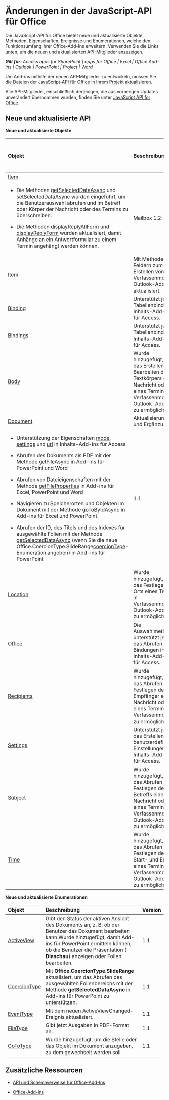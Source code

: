 
# Änderungen in der JavaScript-API für Office
Die JavaScript-API für Office bietet neue und aktualisierte Objekte, Methoden, Eigenschaften, Ereignisse und Enumerationen, welche den Funktionsumfang Ihrer Office-Add-Ins erweitern. Verwenden Sie die Links unten, um die neuen und aktualisierten API-Mitglieder anzuzeigen.

 _**Gilt für:** Access apps for SharePoint | apps for Office | Excel | Office Add-ins | Outlook | PowerPoint | Project | Word_

Um Add-ins mithilfe der neuen API-Mitglieder zu entwickeln, müssen Sie [die Dateien der JavaScript-API für Office in Ihrem Projekt aktualisieren](../docs/develop/update-your-javascript-api-for-office-and-manifest-schema-version.md).

Alle API-Mitglieder, einschließlich derjenigen, die aus vorherigen Updates unverändert übernommen wurden, finden Sie unter [JavaScript API for Office](http://msdn.microsoft.com/library/b27e70c3-d87d-4d27-85e0-103996273298%28Office.15%29.aspx).


## Neue und aktualisierte API

 **Neue und aktualisierte Objekte**



|**Objekt**|**Beschreibung**|**Version hinzugefügt oder aktualisiert **|
|:-----|:-----|:-----|
|[Item](http://dev.outlook.com/reference/add-ins/Office.context.mailbox.item.html%28Office.15%29.md)|
<ul xmlns:xlink="http://www.w3.org/1999/xlink" xmlns:mtps="http://msdn2.microsoft.com/mtps" xmlns:mshelp="http://msdn.microsoft.com/mshelp" xmlns:ddue="http://ddue.schemas.microsoft.com/authoring/2003/5" xmlns:msxsl="urn:schemas-microsoft-com:xslt"><li><p>Die Methoden <a href="http://dev.outlook.com/reference/add-ins/Office.context.mailbox.item.html(Office.15).aspx#getSelectedDataAsync" target="_blank">getSelectedDataAsync</a> und <a href="http://dev.outlook.com/reference/add-ins/Office.context.mailbox.item.html(Office.15).aspx#setSelectedDataAsync" target="_blank">setSelectedDataAsync</a> wurden eingeführt, um die Benutzerauswahl abrufen und im Betreff oder Körper der Nachricht oder des Termins zu überschreiben.</p></li><li><p>Die Methoden <a href="http://dev.outlook.com/reference/add-ins/Office.context.mailbox.item.html(Office.15).aspx#displayReplyAllForm" target="_blank">displayReplyAllForm</a> und <a href="http://dev.outlook.com/reference/add-ins/Office.context.mailbox.item.html(Office.15).aspx#displayReplyForm" target="_blank">displayReplyForm</a> wurden aktualisiert, damit Anhänge an ein Antwortformular zu einem Termin angehängt werden können.</p></li></ul>|Mailbox 1.2|
|[Item](http://dev.outlook.com/reference/add-ins/Office.context.mailbox.item.html%28Office.15%29.md)|Mit Methoden und Feldern zum Erstellen von Verfassenmodus-Outlook-Add-Ins aktualisiert. |1.1|
|[Binding](http://msdn.microsoft.com/library/42882642-d22b-47d2-a8d3-3aa8c6a4435e%28Office.15%29.aspx)|Unterstützt jetzt Tabellenbindung in Inhalts-Add-ins für Access.|1.1|
|[Bindings](http://msdn.microsoft.com/library/09979e31-3bfb-45be-adda-0f7cc2db1fe1%28Office.15%29.aspx)|Unterstützt jetzt Tabellenbindung in Inhalts-Add-ins für Access.|1.1|
|[Body](http://dev.outlook.com/reference/add-ins/Body.html%28Office.15%29.md)|Wurde hinzugefügt, um das Erstellen und Bearbeiten des Textkörpers einer Nachricht oder eines Termins in Verfassenmodus-Outlook-Add-Ins zu ermöglichen.|1.1|
|[Document](http://msdn.microsoft.com/library/f8859516-cc1f-4b20-a8f3-cee37a983e70%28Office.15%29.aspx)|Aktualisierungen und Ergänzungen:
<ul xmlns:xlink="http://www.w3.org/1999/xlink" xmlns:mtps="http://msdn2.microsoft.com/mtps" xmlns:mshelp="http://msdn.microsoft.com/mshelp" xmlns:ddue="http://ddue.schemas.microsoft.com/authoring/2003/5" xmlns:msxsl="urn:schemas-microsoft-com:xslt"><li><p>Unterstützung der Eigenschaften <a href="http://msdn.microsoft.com/library/551369c3-315b-428f-8b7e-08987f6b0e00(Office.15).aspx" target="_blank">mode</a>, <a href="http://msdn.microsoft.com/library/77ba7daf-419f-44b6-8747-7fd5618b7053(Office.15).aspx" target="_blank">settings</a> und <a href="http://msdn.microsoft.com/library/480ac3c6-370e-4505-aba3-1d0dce9fb3dc(Office.15).aspx" target="_blank">url</a> in Inhalts-Add-ins für Access</p></li><li><p>Abrufen des Dokuments als PDF mit der Methode <a href="http://msdn.microsoft.com/library/35dda81c-235e-4eab-8a77-9acb3b73a380(Office.15).aspx" target="_blank">getFileAsync</a> in Add-ins für PowerPoint und Word</p></li><li><p>Abrufen von Dateieigenschaften mit der Methode <a href="http://msdn.microsoft.com/library/2533a563-95ae-4d52-b2d5-a6783e4ef5b4(Office.15).aspx" target="_blank">getFileProperties</a> in Add-ins für Excel, PowerPoint und Word</p></li><li><p>Navigieren zu Speicherorten und Objekten im Dokument mit der Methode <a href="http://msdn.microsoft.com/library/35dda81c-235e-4eab-8a77-9acb3b73a380(Office.15).aspx" target="_blank">goToByIdAsync</a> in Add-ins für Excel und PowerPoint</p></li><li><p>Abrufen der ID, des Titels und des Indexes für ausgewählte Folien mit der Methode <a href="http://msdn.microsoft.com/library/f85ad02c-64f0-4b73-87f6-7f521b3afd69(Office.15).aspx" target="_blank">getSelectedDataAsync</a> (wenn Sie die neue <span class="keyword">Office.CoercionType.SlideRange</span><a href="http://msdn.microsoft.com/library/735eaab6-5e31-4bc2-add5-9d378900a31b(Office.15).aspx" target="_blank">coercionType</a>-Enumeration angeben) in Add-ins für PowerPoint</p></li></ul>|1.1|
|[Location](http://dev.outlook.com/reference/add-ins/Location.html%28Office.15%29.md)|Wurde hinzugefügt, um das Festlegen des Orts eines Termins in Verfassenmodus-Outlook-Add-Ins zu ermöglichen.|1.1|
|[Office](http://msdn.microsoft.com/library/c490b13d-ee52-4291-af5d-f4a5a11d3af0%28Office.15%29.aspx)|Die Auswahlmethode unterstützt jetzt das Abrufen von Bindungen in Inhalts-Add-ins für Access.|1.1|
|[Recipients](http://dev.outlook.com/reference/add-ins/Recipients.html%28Office.15%29.md)|Wurde hinzugefügt, um das Abrufen und Festlegen der Empfänger einer Nachricht oder eines Termins im Verfassenmodus zu ermöglichen.|1.1|
|[Settings](http://msdn.microsoft.com/library/ad733387-a58c-4514-8fc2-53e64fad468d%28Office.15%29.aspx)|Unterstützt jetzt das Erstellen benutzerdefinierter Einstellungen in Inhalts-Add-ins für Access.|1.1|
|[Subject](http://dev.outlook.com/reference/add-ins/Subject.html%28Office.15%29.md)|Wurde hinzugefügt, um das Abrufen und Festlegen des Betreffs einer Nachricht oder eines Termins in Verfassenmodus-Outlook-Add-Ins zu ermöglichen.|1.1|
|[Time](http://dev.outlook.com/reference/add-ins/Time.html%28Office.15%29.md)|Wurde hinzugefügt, um das Abrufen und Festlegen der Start- und Endzeit eines Termins in Verfassenmodus-Outlook-Add-Ins zu ermöglichen.|1.1|

**Neue und aktualisierte Enumerationen**


|**Objekt**|**Beschreibung**|**Version**|
|:-----|:-----|:-----|
|[ActiveView](http://msdn.microsoft.com/library/1f1d963e-04e1-4cf2-b161-5329d7ad0a3e%28Office.15%29.aspx)|Gibt den Status der aktiven Ansicht des Dokuments an, z. B. ob der Benutzer das Dokument bearbeiten kann.Wurde hinzugefügt, damit Add-ins für PowerPoint ermitteln können, ob die Benutzer die Präsentation ( **Diaschau**) anzeigen oder Folien bearbeiten. |1.1|
|[CoercionType](http://msdn.microsoft.com/library/735eaab6-5e31-4bc2-add5-9d378900a31b%28Office.15%29.aspx)|Mit  **Office.CoercionType.SlideRange** aktualisiert, um das Abrufen des ausgewählten Folienbereichs mit der Methode **getSelectedDataAsync** in Add-ins für PowerPoint zu unterstützen.|1.1|
|[EventType](http://msdn.microsoft.com/library/82c79659-52da-48b0-92a9-831226eb9a7f%28Office.15%29.aspx)|Mit dem neuen ActiveViewChanged-Ereignis aktualisiert.|1.1|
|[FileType](http://msdn.microsoft.com/library/fadbb4cf-a0e4-47b2-93dd-123f0b06d4ae%28Office.15%29.aspx)|Gibt jetzt Ausgaben in PDF-Format an.|1.1|
|[GoToType](http://msdn.microsoft.com/library/8de45be3-de35-4765-a67a-e128a46786bd%28Office.15%29.aspx)|Wurde hinzugefügt, um die Stelle oder das Objekt im Dokument anzugeben, zu dem gewechselt werden soll.|1.1|

## Zusätzliche Ressourcen


- [API und Schemaverweise für Office-Add-Ins](../../reference/reference.md)
    
- [Office-Add-Ins](../../docs/overview/office-add-ins.md)
    
